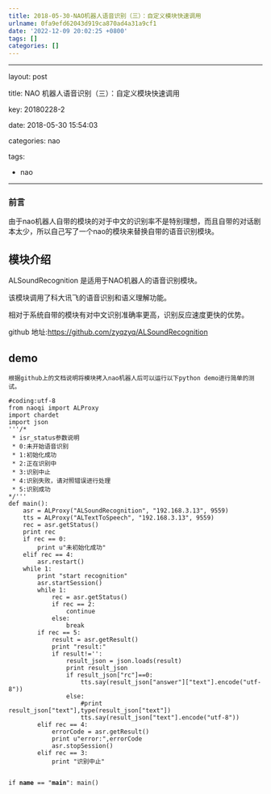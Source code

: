 ```yaml
---
title: 2018-05-30-NAO机器人语音识别（三）：自定义模块快速调用
urlname: 0fa9efd62043d919ca870ad4a31a9cf1
date: '2022-12-09 20:02:25 +0800'
tags: []
categories: []
---
```


<hr />
<p>layout: post

title: NAO 机器人语音识别（三）：自定义模块快速调用

key: 20180228-2

date: 2018-05-30 15:54:03

categories: nao

tags:</p>

<ul>
<li>nao</li>
</ul>
<hr />
<h3>前言</h3>
<p>由于nao机器人自带的模块的对于中文的识别率不是特别理想，而且自带的对话剧本太少，所以自己写了一个nao的模块来替换自带的语音识别模块。</p>
<h2>模块介绍</h2>
<p>ALSoundRecognition 是适用于NAO机器人的语音识别模块。

该模块调用了科大讯飞的语音识别和语义理解功能。

相对于系统自带的模块有对中文识别准确率更高，识别反应速度更快的优势。

github 地址:<a href="https://github.com/zyqzyq/ALSoundRecognition" target="_blank">https://github.com/zyqzyq/ALSoundRecognition</a></p>

<h2>demo</h2>
<pre><code>根据github上的文档说明将模块拷入nao机器人后可以运行以下python demo进行简单的测试。
</code></pre>
<pre><code>#coding:utf-8
from naoqi import ALProxy
import chardet
import json
'''/*
 * isr_status参数说明
 * 0:未开始语音识别
 * 1:初始化成功
 * 2:正在识别中
 * 3:识别中止
 * 4:识别失败，请对照错误进行处理
 * 5:识别成功
*/'''
def main():
    asr = ALProxy("ALSoundRecognition", "192.168.3.13", 9559)
    tts = ALProxy("ALTextToSpeech", "192.168.3.13", 9559)
    rec = asr.getStatus()
    print rec
    if rec == 0:
        print u"未初始化成功"
    elif rec == 4:
        asr.restart()
    while 1:
        print "start recognition"
        asr.startSession()
        while 1:
            rec = asr.getStatus()
            if rec == 2:
                continue
            else:
                break
        if rec == 5:
            result = asr.getResult()
            print "result:"
            if result!='':
                result_json = json.loads(result)
                print result_json
                if result_json["rc"]==0:
                    tts.say(result_json["answer"]["text"].encode("utf-8"))
                else:
                    #print result_json["text"],type(result_json["text"])
                    tts.say(result_json["text"].encode("utf-8"))
        elif rec == 4:
            errorCode = asr.getResult()
            print u"error:",errorCode
            asr.stopSession()
        elif rec == 3:
            print "识别中止"
 
if __name__ == "__main__":
    main()
</code></pre>
